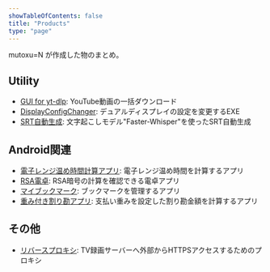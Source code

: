 ```yaml
---
showTableOfContents: false
title: "Products"
type: "page"
---
```


mutoxu=N が作成した物のまとめ。

## Utility
- [GUI for yt-dlp](/Portfolio/posts/yt-dlp-gui): YouTube動画の一括ダウンロード
- [DisplayConfigChanger](/Portfolio/posts/display_config_changer): デュアルディスプレイの設定を変更するEXE
- [SRT自動生成](/Portfolio/posts/subtitle_generator): 文字起こしモデル"Faster-Whisper"を使ったSRT自動生成

## Android関連
- [電子レンジ温め時間計算アプリ](/Portfolio/posts/microwave_calculator): 電子レンジ温め時間を計算するアプリ
- [RSA電卓](/Portfolio/posts/rsa_app): RSA暗号の計算を確認できる電卓アプリ
- [マイブックマーク](/Portfolio/posts/my_bookmark_app): ブックマークを管理するアプリ
- [重み付き割り勘アプリ](/Portfolio/posts/split_app): 支払い重みを設定した割り勘金額を計算するアプリ

## その他
- [リバースプロキシ](/Portfolio/posts/reverse_proxy): TV録画サーバーへ外部からHTTPSアクセスするためのプロキシ
